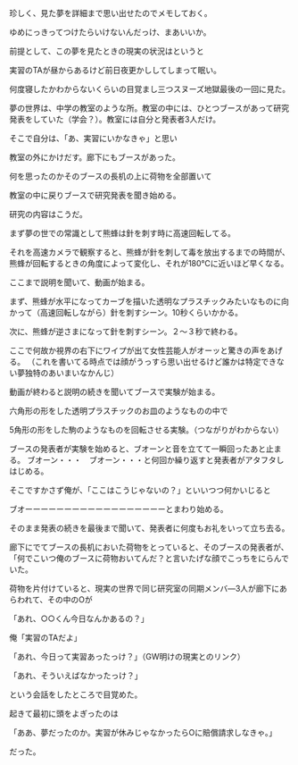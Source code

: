 珍しく、見た夢を詳細まで思い出せたのでメモしておく。

ゆめにっきってつけたらいけないんだっけ、まあいいか。

前提として、この夢を見たときの現実の状況はというと

実習のTAが昼からあるけど前日夜更かししてしまって眠い。

何度寝したかわからないくらいの目覚まし三つスヌーズ地獄最後の一回に見た。

夢の世界は、中学の教室のような所。教室の中には、ひとつブースがあって研究発表をしていた（学会？）。教室には自分と発表者3人だけ。

そこで自分は、「あ、実習にいかなきゃ」と思い

教室の外にかけだす。廊下にもブースがあった。

何を思ったのかそのブースの長机の上に荷物を全部置いて

教室の中に戻りブースで研究発表を聞き始める。

研究の内容はこうだ。

まず夢の世での常識として熊蜂は針を刺す時に高速回転してる。

それを高速カメラで観察すると、熊蜂が針を刺して毒を放出するまでの時間が、熊蜂が回転するときの角度によって変化し、それが180℃に近いほど早くなる。

ここまで説明を聞いて、動画が始まる。

まず、熊蜂が水平になってカーブを描いた透明なプラスチックみたいなものに向かって（高速回転しながら）針を刺すシーン。10秒くらいかかる。

次に、熊蜂が逆さまになって針を刺すシーン。２～３秒で終わる。

ここで何故か視界の右下にワイプが出て女性芸能人がオーッと驚きの声をあげる。
（これを書いてる時点では顔がうっすら思い出せるけど誰かは特定できない夢独特のあいまいなかんじ）

動画が終わると説明の続きを聞いてブースで実験が始まる。

六角形の形をした透明プラスチックのお皿のようなものの中で

5角形の形をした駒のようなものを回転させる実験。（つながりがわからない）

ブースの発表者が実験を始めると、ブオーンと音を立てて一瞬回ったあと止まる。
ブオーン・・・　ブオーン・・・と何回か繰り返すと発表者がアタフタしはじめる。

そこですかさず俺が、「ここはこうじゃないの？」といいつつ何かいじると

ブオーーーーーーーーーーーーーーーーーーとまわり始める。

そのまま発表の続きを最後まで聞いて、発表者に何度もお礼をいって立ち去る。

廊下にでてブースの長机においた荷物をとっていると、そのブースの発表者が、「何でこいつ俺のブースに荷物おいてんだ？と言いたげな顔でこっちをにらんでいた。

荷物を片付けていると、現実の世界で同じ研究室の同期メンバ―3人が廊下にあらわれて、その中のOが

「あれ、○○くん今日なんかあるの？」

俺「実習のTAだよ」

「あれ、今日って実習あったっけ？」（GW明けの現実とのリンク）

「あれ、そういえばなかったっけ？」

という会話をしたところで目覚めた。

起きて最初に頭をよぎったのは

「ああ、夢だったのか。実習が休みじゃなかったらOに賠償請求しなきゃ。」

だった。




